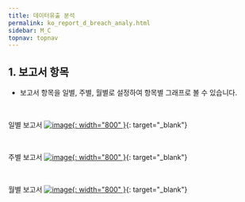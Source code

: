 ```yaml
---
title: 데이터유출 분석
permalink: ko_report_d_breach_analy.html
sidebar: M_C
topnav: topnav
---
```


## 1. 보고서 항목
- 보고서 항목을 일별, 주별, 월별로 설정하여 항목별 그래프로 볼 수 있습니다.

<br />

일별 보고서
[![image](/docs/images/Manual/common/report/data/1.png){: width="800" }](/docs/images/Manual/common/report/data/1.png){: target="_blank"} 

<br />

주별 보고서
[![image](/docs/images/Manual/common/report/data/2.png){: width="800" }](/docs/images/Manual/common/report/data/2.png){: target="_blank"} 

<br />

월별 보고서
[![image](/docs/images/Manual/common/report/data/3.png){: width="800" }](/docs/images/Manual/common/report/data/3.png){: target="_blank"} 


 